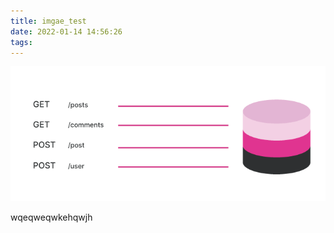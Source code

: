 ```yaml
---
title: imgae_test
date: 2022-01-14 14:56:26
tags:
---
```


![image1](/source/_posts/imgae-test/QaAcN24U8whrNKZNHauw8quMx2dxXTV6QJWk.png)



wqeqweqwkehqwjh
